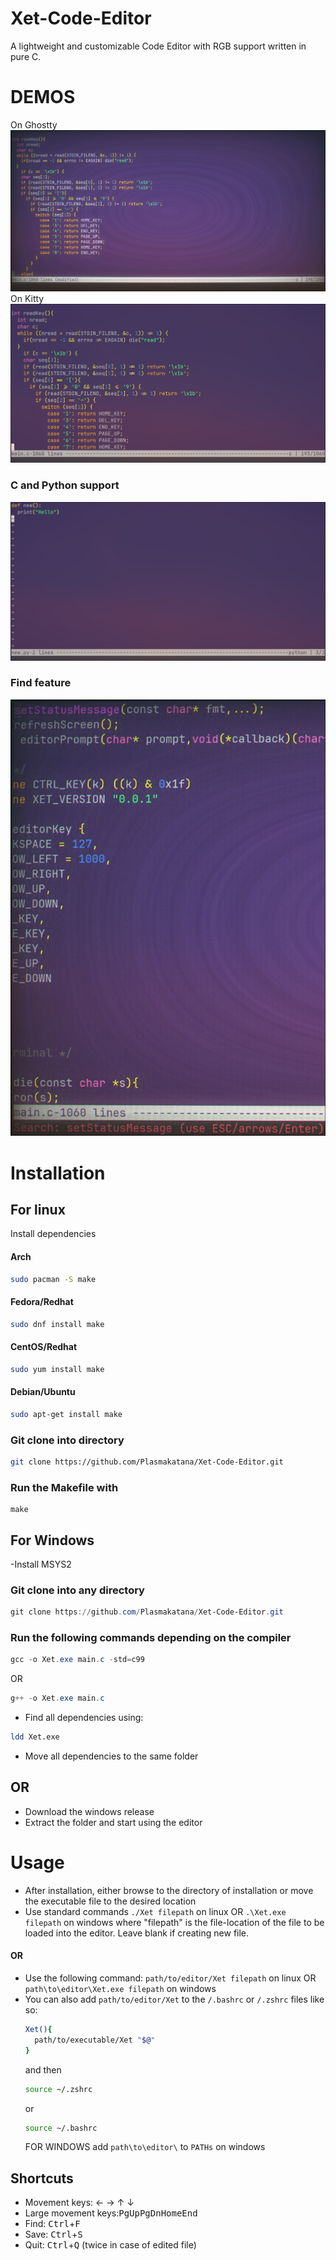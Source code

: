 # Xet-Code-Editor
A lightweight and customizable Code Editor with RGB support written in pure C.
# DEMOS
On Ghostty
![Ghostty](https://github.com/Plasmakatana/Xet-Code-Editor/blob/main/xet-ghostty.png)
On Kitty
![Kitty](https://github.com/Plasmakatana/Xet-Code-Editor/blob/main/xet-kitty.png)
### C and Python support
![support](https://github.com/Plasmakatana/Xet-Code-Editor/blob/main/xet-py.png)
### Find feature
![search](https://github.com/Plasmakatana/Xet-Code-Editor/blob/main/xet-search.png)
# Installation
## For linux
  Install dependencies
  #### Arch
  ```bash
sudo pacman -S make
```
  #### Fedora/Redhat
  ```bash
sudo dnf install make
```
  #### CentOS/Redhat
  ```bash
sudo yum install make
```
  #### Debian/Ubuntu
  ```bash
sudo apt-get install make
```
  ### Git clone into directory
  ```bash
git clone https://github.com/Plasmakatana/Xet-Code-Editor.git
```
  ### Run the Makefile with 
  ```
  make
```
## For Windows
  -Install MSYS2
  ### Git clone into any directory
  ```powershell
git clone https://github.com/Plasmakatana/Xet-Code-Editor.git
```
  ### Run the following commands depending on the compiler
  ```powershell
gcc -o Xet.exe main.c -std=c99
```
  OR
  ```powershell
g++ -o Xet.exe main.c
```
- Find all dependencies using:
```bash
ldd Xet.exe
```
- Move all dependencies to the same folder
## OR
- Download the windows release
- Extract the folder and start using the editor
# Usage
  - After installation, either browse to the directory of installation
    or
    move the executable file to the desired location
  - Use standard commands 
    ```./Xet filepath``` on linux 
    OR
    ```.\Xet.exe filepath``` on windows 
    where "filepath" is the file-location of the file to be loaded 
    into the editor.
    Leave blank if creating new file.
  #### OR
  - Use the following command:
    ```path/to/editor/Xet filepath``` on linux
    OR
    ```path\to\editor\Xet.exe filepath``` on windows
  - You can also add ```path/to/editor/Xet``` to the
    ```/.bashrc``` or ```/.zshrc``` files like so:
    ```zsh
    Xet(){
      path/to/executable/Xet "$@"
    }
    ```
    and then
    ```zsh
    source ~/.zshrc
    ```
    or
    ```bash
    source ~/.bashrc
    ```
    FOR WINDOWS
    add ```path\to\editor\``` to ```PATHs``` on windows
## Shortcuts
  - Movement keys: &larr; &rarr; &uarr; &darr;
  - Large movement keys:<kbd>PgUp</kbd><kbd>PgDn</kbd><kbd>Home</kbd><kbd>End</kbd>
  - Find: <kbd>Ctrl</kbd>+<kbd>F</kbd>
  - Save: <kbd>Ctrl</kbd>+<kbd>S</kbd>
  - Quit: <kbd>Ctrl</kbd>+<kbd>Q</kbd> (twice in case of edited file)
